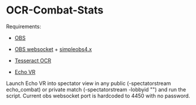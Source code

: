 # OCR-Combat-Stats

Requirements:

* [OBS](https://obsproject.com/)

* [OBS websocket](https://github.com/obsproject/obs-websocket) + [simpleobs4.x](https://github.com/IRLToolkit/simpleobsws/tree/simpleobsws-4.x)

* [Tesseract OCR](https://github.com/UB-Mannheim/tesseract/wiki)

* [Echo VR](https://www.oculus.com/experiences/rift/1369078409873402/)

Launch Echo VR into spectator view in any public (-spectatorstream echo_combat) or private match (-spectatorstream -lobbyid "") and run the script. Current obs websocket port is hardcoded to 4450 with no password. 



